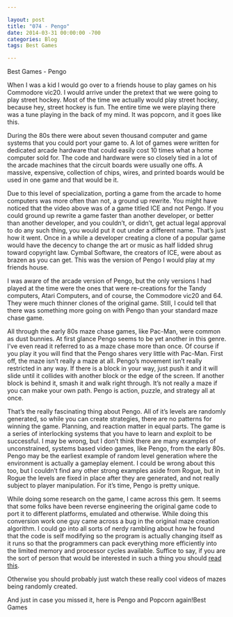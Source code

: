 ```yaml
---

layout: post  
title: "074 - Pengo"  
date: 2014-03-31 00:00:00 -700  
categories: Blog
tags: Best Games

---
```


Best Games - Pengo

When I was a kid I would go over to a friends house to play games on his Commodore vic20. I would arrive under the pretext that we were going to play street hockey. Most of the time we actually would play street hockey, because hey, street hockey is fun. The entire time we were playing there was a tune playing in the back of my mind. It was popcorn, and it goes like this.

During the 80s there were about seven thousand computer and game systems that you could port your game to. A lot of games were written for dedicated arcade hardware that could easily cost 10 times what a home computer sold for. The code and hardware were so closely tied in a lot of the arcade machines that the circuit boards were usually one offs. A massive, expensive, collection of chips, wires, and printed boards would be used in one game and that would be it.

Due to this level of specialization, porting a game from the arcade to home computers was more often than not, a ground up rewrite. You might have noticed that the video above was of a game titled ICE and not Pengo. If you could ground up rewrite a game faster than another developer, or better than another developer, and you couldn’t, or didn’t, get actual legal approval to do any such thing, you would put it out under a different name. That’s just how it went. Once in a while a developer creating a clone of a popular game would have the decency to change the art or music as half lidded shrug toward copyright law. Cymbal Software, the creators of ICE, were about as brazen as you can get. This was the version of Pengo I would play at my friends house.

I was aware of the arcade version of Pengo, but the only versions I had played at the time were the ones that were re-creations for the Tandy computers, Atari Computers, and of course, the Commodore vic20 and 64. They were much thinner clones of the original game. Still, I could tell that there was something more going on with Pengo than your standard maze chase game.

All through the early 80s maze chase games, like Pac-Man, were common as dust bunnies. At first glance Pengo seems to be yet another in this genre. I’ve even read it referred to as a maze chase more than once. Of course if you play it you will find that the Pengo shares very little with Pac-Man. First off, the maze isn’t really a maze at all. Pengo’s movement isn’t really restricted in any way. If there is a block in your way, just push it and it will slide until it collides with another block or the edge of the screen. If another block is behind it, smash it and walk right through. It’s not really a maze if you can make your own path. Pengo is action, puzzle, and strategy all at once.

That’s the really fascinating thing about Pengo. All of it’s levels are randomly generated, so while you can create strategies, there are no patterns for winning the game. Planning, and reaction matter in equal parts. The game is a series of interlocking systems that you have to learn and exploit to be successful. I may be wrong, but I don’t think there are many examples of unconstrained, systems based video games, like Pengo, from the early 80s. Pengo may be the earliest example of random level generation where the environment is actually a gameplay element. I could be wrong about this too, but I couldn’t find any other strong examples aside from Rogue, but in Rogue the levels are fixed in place after they are generated, and not really subject to player manipulation. For it’s time, Pengo is pretty unique.

While doing some research on the game, I came across this gem. It seems that some folks have been reverse engineering the original game code to port it to different platforms, emulated and otherwise. While doing this conversion work one guy came across a bug in the original maze creation algorithm. I could go into all sorts of nerdy rambling about how he found that the code is self modifying so the program is actually changing itself as it runs so that the programmers can pack everything more efficiently into the limited memory and processor cycles available. Suffice to say, if you are the sort of person that would be interested in such a thing you should [read this](http://www.ukvac.com/forum/sega-pengo-bug-found-in-maze-generating-algorithm_topic335921_page1&SID=41842342729e1adzf8cf4d14f59cb2500578704.html).

Otherwise you should probably just watch these really cool videos of mazes being randomly created.

And just in case you missed it, here is Pengo and Popcorn again!Best Games
